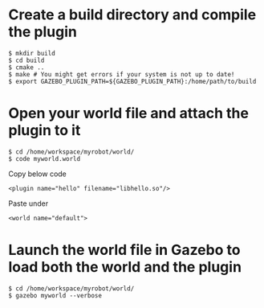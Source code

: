 # Create a build directory and compile the plugin
```
$ mkdir build
$ cd build
$ cmake ..
$ make # You might get errors if your system is not up to date!
$ export GAZEBO_PLUGIN_PATH=${GAZEBO_PLUGIN_PATH}:/home/path/to/build
```

# Open your world file and attach the plugin to it
```
$ cd /home/workspace/myrobot/world/
$ code myworld.world
```
Copy below code 
```
<plugin name="hello" filename="libhello.so"/>
```

Paste under 
```
<world name="default">
```

# Launch the world file in Gazebo to load both the world and the plugin
```
$ cd /home/workspace/myrobot/world/
$ gazebo myworld --verbose
```